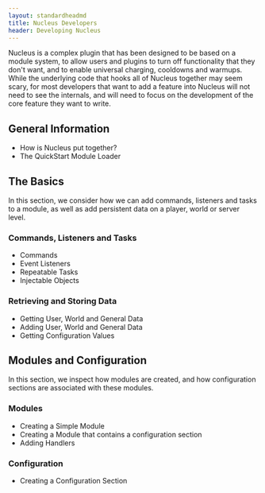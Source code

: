 ```yaml
---
layout: standardheadmd
title: Nucleus Developers
header: Developing Nucleus
---
```


Nucleus is a complex plugin that has been designed to be based on a module system, to allow users and plugins to turn off functionality
that they don't want, and to enable universal charging, cooldowns and warmups. While the underlying code that hooks all of Nucleus together
may seem scary, for most developers that want to add a feature into Nucleus will not need to see the internals, and will need to focus
on the development of the core feature they want to write.

## General Information

* How is Nucleus put together?
* The QuickStart Module Loader

## The Basics

In this section, we consider how we can add commands, listeners and tasks to a module, as well as add persistent data
on a player, world or server level.

### Commands, Listeners and Tasks

* Commands
* Event Listeners
* Repeatable Tasks
* Injectable Objects

### Retrieving and Storing Data

* Getting User, World and General Data
* Adding User, World and General Data
* Getting Configuration Values

## Modules and Configuration

In this section, we inspect how modules are created, and how configuration sections are associated with these modules.

### Modules

* Creating a Simple Module
* Creating a Module that contains a configuration section
* Adding Handlers

### Configuration

* Creating a Configuration Section